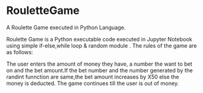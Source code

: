 # RouletteGame
A Roulette Game executed in Python Language.

Roulette Game is a Python executable code executed in Jupyter Notebook using simple if-else,while loop & random module .
The rules of the game are as follows:

The user enters the amount of money they have, a number the want to bet on and the bet amount.If the bet number and the number generated by the randint funnction are same,the bet amount increases by X50 else the money is deducted. The game continues till the user is out of money.
